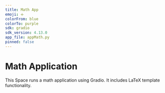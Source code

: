 ```yaml
---
title: Math App
emoji: ➗
colorFrom: blue
colorTo: purple
sdk: gradio
sdk_version: 4.13.0
app_file: appMath.py
pinned: false
---
```


# Math Application

This Space runs a math application using Gradio. It includes LaTeX template functionality.
